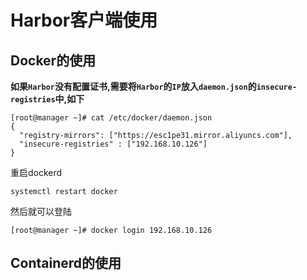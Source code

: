# Harbor客户端使用

## Docker的使用

**如果`Harbor`没有配置证书,需要将`Harbor`的`IP`放入`daemon.json`的`insecure-registries`中,如下**

```shell
[root@manager ~]# cat /etc/docker/daemon.json
{
  "registry-mirrors": ["https://esc1pe31.mirror.aliyuncs.com"],
  "insecure-registries" : ["192.168.10.126"]
}
```

重启dockerd

```shell
systemctl restart docker
```

然后就可以登陆

```shell
[root@manager ~]# docker login 192.168.10.126
```

## Containerd的使用

